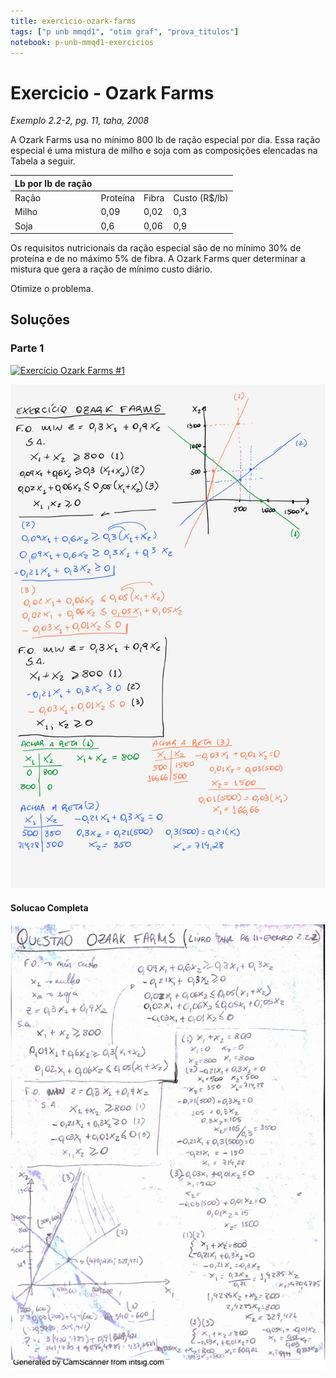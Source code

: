 ```yaml
---
title: exercicio-ozark-farms
tags: ["p unb mmqd1", "otim graf", "prova_titulos"]
notebook: p-unb-mmqd1-exercicios
---
```


# Exercicio - Ozark Farms
*Exemplo 2.2-2, pg. 11, taha, 2008*

A Ozark Farms usa no mínimo 800 lb de ração especial por dia. Essa ração especial é uma mistura de milho e soja com as composições elencadas na Tabela a seguir.

| Lb por lb   de ração |          |       |               |
|----------------------|----------|-------|---------------|
| Ração                | Proteína | Fibra | Custo (R$/lb) |
| Milho                | 0,09     | 0,02  | 0,3           |
| Soja                 | 0,6      | 0,06  | 0,9           |

Os requisitos nutricionais da ração especial são de no mínimo 30% de proteína e de no máximo 5% de fibra. A Ozark Farms quer determinar a mistura que gera a ração de mínimo custo diário.

Otimize o problema.

## Soluções

### Parte 1

[![Exercício Ozark Farms #1](https://img.youtube.com/vi/aaPKqkJrbzc/0.jpg)](https://www.youtube.com/watch?v=aaPKqkJrbzc)

![exercicio-ozark-farms-solucao-parte1.jpg](/exercicios/exercicio-ozark-farms-md/exercicio-ozark-farms-solucao-parte1.jpg)

#### Solucao Completa

![exercicio-ozark-farms-solucao.png](/exercicios/exercicio-ozark-farms-md/exercicio-ozark-farms-solucao.png)

